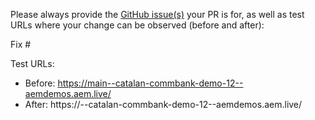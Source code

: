 Please always provide the [GitHub issue(s)](../issues) your PR is for, as well as test URLs where your change can be observed (before and after):

Fix #<gh-issue-id>

Test URLs:
- Before: https://main--catalan-commbank-demo-12--aemdemos.aem.live/
- After: https://<branch>--catalan-commbank-demo-12--aemdemos.aem.live/
